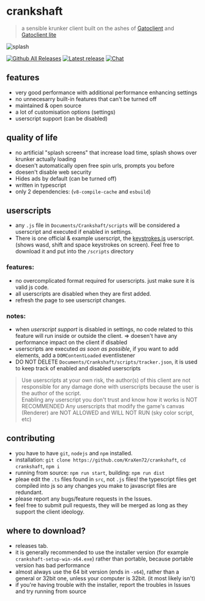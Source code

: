 # crankshaft 
  > a sensible krunker client built on the ashes of [Gatoclient](https://github.com/Gatohost/gatoclient) and [Gatoclient lite](https://github.com/LukeTheDuke240/gatoclient-lite)
  
![splash](https://cdn.discordapp.com/attachments/704792091955429426/963921255365480618/blank_splash.png)     
  
[![Github All Releases](https://img.shields.io/github/downloads/KraXen72/crankshaft/total.svg)](https://github.com/KraXen72/crankshaft/releases/latest) [![Latest release](https://img.shields.io/github/downloads/KraXen72/crankshaft/latest/total)](https://github.com/KraXen72/crankshaft/releases/latest)  [![Chat](https://img.shields.io/discord/966300714060116008)](https://discord.gg/ZeVuxG7gQJ)
## features
- very good performance with additional performance enhancing settings
- no unnecesarry built-in features that can't be turned off
- maintained & open source
- a lot of customisation options (settings)
- userscript support (can be disabled)
  
## quality of life
- no artificial "splash screens" that increase load time, splash shows over krunker actually loading
- doesen't automatically open free spin urls, prompts you before
- doesen't disable web security
- Hides ads by default (can be turned off)
- written in typescript
- only 2 dependencies: (`v8-compile-cache` and `esbuild`)
  
## userscripts
- any `.js` file in `Documents/Crankshaft/scripts` will be considered a userscript and executed if enabled in settings.   
- There is one official & example userscript, the [keystrokes.js](https://gist.github.com/KraXen72/2ea1332440b0c66b83ca9b73afc38269) userscript. (shows wasd, shift and space keystrokes on screen). Feel free to download it and put into the `/scripts` directory
### features:  
- no overcomplicated format required for userscripts. just make sure it is valid js code.
- all userscripts are disabled when they are first added.
- refresh the page to see userscript changes.
  
### notes:
- when *userscript support* is disabled in settings, no code related to this feature will run inside or outside the client. => doesen't have any performance impact on the client if disabled
- userscripts are executed *as soon as possible*, if you want to add elements, add a `DOMContentLoaded` eventlistener
- DO NOT DELETE `Documents/Crankshaft/scripts/tracker.json`, it is used to keep track of enabled and disabled userscripts
  
> Use userscripts at your own risk, the author(s) of this client are not responsible for any damage done with userscripts because the user is the author of the script.   
> Enabling any userscript you don't trust and know how it works is NOT RECOMMENDED
> Any userscripts that modify the game's canvas (Renderer) are NOT ALLOWED and WILL NOT RUN (sky color script, etc)    
  
## contributing
- you have to have `git`, `nodejs` and `npm` installed.
- installation: `git clone https://github.com/KraXen72/crankshaft`, `cd crankshaft`, `npm i`
- running from source: `npm run start`, building: `npm run dist`
- pleae edit the `.ts` files found in `src`, not `.js` files! the typescript files get compiled into js so any changes you make to javascript files are redundant.
- please report any bugs/feature requests in the Issues.   
- feel free to submit pull requests, they will be merged as long as they support the client ideology. 
  
## where to download?
- releases tab.
- it is generally recommended to use the installer version (for example `crankshaft-setup-win-x64.exe`) rather than portable, because portable version has bad performance
- almost always use the 64 bit version (ends in `-x64`), rather than a general or 32bit one, unless your computer is 32bit. (it most likely isn't)
- if you're having trouble with the installer, report the troubles in Issues and try running from source
  
